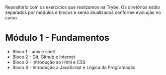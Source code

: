 Repositório com os exercícios que realizamos na Trybe. 
Os diretórios estão separados por módulos e blocos e serão atualizados conforme evolução no curso.

<h1> Módulo 1 - Fundamentos </h1>

<ul>
<li> Bloco 1 - unix e shell </li>
<li> Bloco 2 - Git, Github e Internet </li>
<li> Bloco 3 - Introdução ao Html e CSS </li>
<li> Bloco 4 - Introdução a JavaScript e Lógica da Programação
</ul>
